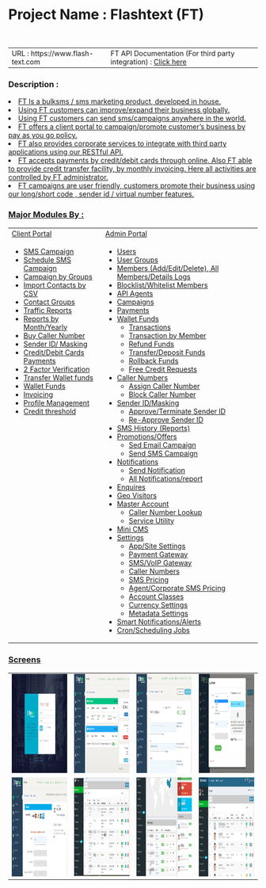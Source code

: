 <h1>Project Name : Flashtext (FT) </h1><br>
<table class="table table-striped">
<tr>
<td>
URL : https://www.flash-text.com 
</td>

<td>
 FT API Documentation (For third party integration) : <a href="https://github.com/saidasoft/v-dragon/blob/master/API-Document_FlashText.docx">Click here</a>
</td>
</tr>
</table>

<h3>Description :</h3>
<u>
<li>FT Is a bulksms / sms marketing product, developed in house. </li>

<li>Using FT customers can improve/expand their business globally.</li>
<li>Using FT customers can send sms/campaigns anywhere in the world.   </li>
<li>FT offers a client portal to campaign/promote customer’s business by pay as you go policy. </li>
<li>FT also provides corporate services to integrate with third party applications using our RESTful API.</li>
<li>FT accepts payments by credit/debit cards through online. Also FT able to provide credit transfer facility, by monthly invoicing. Here all activities are controlled by FT administrator.</li>
<li>
FT campaigns are user friendly, customers promote their business using our long/short code , sender id / virtual number features. 
</li>
</ul>

<h3>Major Modules By : </h3>
<table class="table table-striped" width="100%">
<tr>
 <td>Client Portal</td>
 <td>Admin Portal</td>
</tr>

<tr>
<td style="vertical-align:top">
 
<ul>
 <li>SMS Campaign</li>
 <li>Schedule SMS Campaign</li>
 <li>Campaign by Groups</li>
 <li>Import Contacts by CSV</li>
 <li>Contact Groups</li>
 <li>Traffic Reports</li>
 <li>Reports by Month/Yearly</li>
 <li>Buy Caller Number</li>
 <li>Sender ID/ Masking </li>
 <li>Credit/Debit Cards Payments</li>
 <li>2 Factor Verification</li>
 <li>Transfer Wallet funds</li>
 <li>Wallet Funds</li>
 <li>Invoicing</li>
 <li>Profile Management</li>
 <li>Credit threshold </li>
</ul>
</td>
 
<td>
<ul>
 <li>Users</li>
 <li>User Groups</li>
 <li>Members (Add/Edit/Delete), All Members/Details Logs </li>
 <li>Blocklist/Whitelist Members</li>
 <li>API Agents</li>
 <li>Campaigns </li>
 <li>Payments</li>
 <li>
   Wallet Funds
   <ul>
   <li>Transactions</li>
   <li>Transaction by Member</li>
   <li>Refund Funds</li>
   <li>Transfer/Deposit Funds</li>
   <li>Rollback Funds</li>
   <li>Free Credit Requests</li>
   </ul>
 </li>
 <li>
   Caller Numbers
   <ul>
   <li>Assign Caller Number</li>
   <li>Block Caller Number</li>
   </ul>
 </li>
 <li>
   Sender ID/Masking
   <ul>
   <li>Approve/Terminate Sender ID</li>
   <li>Re-Approve Sender ID</li>
   </ul>
 </li>
 <li>SMS History (Reports)</li>
 <li>
   Promotions/Offers
   <ul>
   <li>Sed Email Campaign </li>
   <li>Send SMS Campaign</li>
   </ul>
 </li>
 <li>
   Notifications
   <ul>
   <li>Send Notification</li>
   <li>All Notifications/report</li>
   </ul>
 </li>
 <li>Enquires</li>
 <li>Geo Visitors</li>
 <li>
   Master Account
   <ul>
   <li>Caller Number Lookup</li>
   <li>Service Utility</li>
   </ul>
 </li>
 <li>Mini CMS</li>
 <li>
   Settings
   <ul>
   <li>App/Site Settings</li>
   <li>Payment Gateway</li>
   <li>SMS/VoIP Gateway</li>
   <li>Caller Numbers</li>
   <li>SMS Pricing</li>
   <li>Agent/Corporate SMS Pricing</li>
   <li>Account Classes</li>
   <li>Currency Settings</li>
   <li>Metadata Settings</li>

   </ul>
 </li>
 <li>Smart Notifications/Alerts</li>
 <li>Cron/Scheduling Jobs</li>
</ul>
</td>
</tr>
</table>
 
<h3>Screens</h3>
 <table>
 <tr>
 <td>
 <img src="images/client-login.png" alt="client login" width="200" height="200"/>
 </td>
 <td>
 <img src="images/client-dashboard.png" alt="client dashboard" width="200" height="200"/>
 </td>
  <td>
 <img src="images/client-account.png" alt="client account" width="200" height="200"/>
 </td>
 <td>
 <img src="images/client-buy-number.png" alt="Buy number" width="200" height="200"/>
 </td>
 </tr>

  <tr>
 <td>
 <img src="images/client-payment.png" alt="client payments" width="200" height="200"/>
 </td>
 <td>
 <img src="images/api-agents.png" alt="api agents" width="200" height="200"/>
 </td>
  <td>
 <img src="images/admin.png" alt="admin" width="200" height="200"/>
 </td>
 <td>
 <img src="images/members.png" alt="members" width="200" height="200"/>
 </td>
 </tr>
 
 </table>
